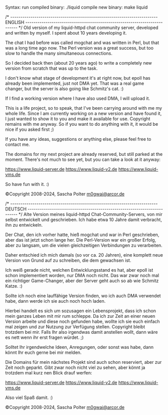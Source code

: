 Syntax:
run compiled binary: ./liquid
compile new binary: make liquid

/*  ------------------------------------------------------------------------- ENGLISH -------------------------------------------------------------------------- */
Old version of my liquid-httpd chat community server, developed and written by myself. I spent about 10 years developing it. 

The chat I had before was called mogchat and was written in Perl, but that was a long time ago now. The Perl version was a great success, but too slow to handle the many simultaneous connections. 

So I decided back then (about 20 years ago) to write a completely new version from scratch that was up to the task.

I don't know what stage of development it's at right now, but epoll has already been implemented, just not DMA yet. That was a real game changer, but the server is also going like Schmitz's cat. :) 

If I find a working version where I have also used DMA, I will upload it.

This is a life project, so to speak, that I've been carrying around with me my whole life. Since I am currently working on a new version and have found it, I just wanted to show it to you and make it available for use.  Copyright remains with me anyway. So if you want to do anything with it, it would be nice if you asked first ;)

If you have any ideas, suggestions or anything else, please feel free to contact me.

The domains for my next project are already reserved, but still parked at the moment. There's not much to see yet, but you can take a look at it anyway:

https://www.liquid-server.de
https://www.liquid-v2.de
https://www.liquid-vms.de

So have fun with it. :)

©Copyright 2008-2024, Sascha Polter
m0gwai@arcor.de


/*  ------------------------------------------------------------------------- DEUTSCH ------------------------------------------------------------------------- */
Alte Version meines liquid-httpd Chat-Community-Servers, von mir selbst entwickelt und geschrieben. Ich habe etwa 10 Jahre damit verbracht, ihn zu entwickeln. 

Der Chat, den ich vorher hatte, hieß mogchat und war in Perl geschrieben, aber das ist jetzt schon lange her. Die Perl-Version war ein großer Erfolg, aber zu langsam, um die vielen gleichzeitigen Verbindungen zu verarbeiten. 

Daher entschied ich mich damals (so vor ca. 20 Jahren), eine komplett neue Version von Grund auf zu schreiben, die dem gewachsen ist.

Ich weiß gerade nicht, welchen Entwicklungsstand es hat, aber epoll ist schon implementiert worden, nur DMA noch nicht. Das war zwar noch mal ein richtiger Game-Changer, aber der Server geht auch so ab wie Schmitz Katze. :) 

Sollte ich noch eine lauffähige Version finden, wo ich auch DMA verwendet habe, dann werde ich sie auch noch hoch laden.

Hierbei handelt es sich um sozusagen ein Lebensprojekt, dass ich schon mein ganzes Leben mit mir rum schleppe. Da ich zur Zeit an einer neuen Version arbeite und diese noch gefunden habe, wollte ich sie euch einfach mal zeigen und zur Nutzung zur Verfügung stellen.  Copyright bleibt trotzdem bei mir. Falls Ihr also irgendwas damit anstellen wollt, dann wäre es nett wenn ihr erst fragen würdet. ;)

Solltet Ihr irgendwelche Ideen, Anregungen, oder sonst was habe, dann könnt Ihr euch gerne bei mir melden.

Die Domains für mein nächstes Projekt sind auch schon reserviert, aber zur Zeit noch geparkt. Gibt zwar noch nicht viel zu sehen, aber könnt ja trotzdem mal kurz nen Blick drauf werfen:

https://www.liquid-server.de
https://www.liquid-v2.de
https://www.liquid-vms.de

Also viel Spaß damit. :)

©Copyright 2008-2024, Sascha Polter
m0gwai@arcor.de
